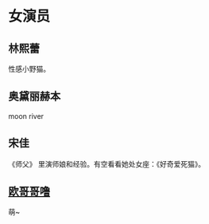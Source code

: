 # 女演员
## 林熙蕾
性感小野猫。

## 奥黛丽赫本
moon river

## 宋佳
《师父》 里演师娘和经验。有空看看她处女座：《好奇爱死猫》。

## [欧哥哥噜](http://space.bilibili.com/8129963#!/)
萌~